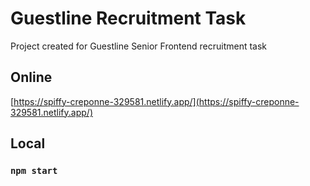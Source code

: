 # Guestline Recruitment Task

Project created for Guestline Senior Frontend recruitment task

## Online
[https://spiffy-creponne-329581.netlify.app/](https://spiffy-creponne-329581.netlify.app/) 
## Local
### `npm start`

 
